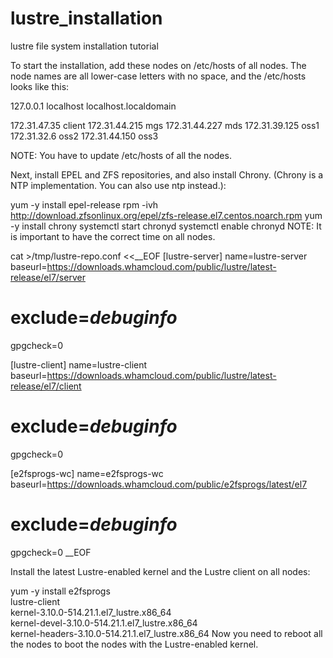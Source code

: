 # lustre_installation
lustre file system installation tutorial

To start the installation, add these nodes on /etc/hosts of all nodes. The node names are all lower-case letters with no space, and the /etc/hosts looks like this:

127.0.0.1   localhost localhost.localdomain

172.31.47.35   client
172.31.44.215  mgs
172.31.44.227  mds
172.31.39.125  oss1
172.31.32.6    oss2
172.31.44.150  oss3

NOTE: You have to update /etc/hosts of all the nodes.

Next, install EPEL and ZFS repositories, and also install Chrony. (Chrony is a NTP implementation. You can also use ntp instead.):

yum -y install epel-release
rpm -ivh http://download.zfsonlinux.org/epel/zfs-release.el7.centos.noarch.rpm
yum -y install chrony
systemctl start chronyd
systemctl enable chronyd
NOTE: It is important to have the correct time on all nodes.

cat >/tmp/lustre-repo.conf <<\__EOF
[lustre-server]
name=lustre-server
baseurl=https://downloads.whamcloud.com/public/lustre/latest-release/el7/server
# exclude=*debuginfo*
gpgcheck=0

[lustre-client]
name=lustre-client
baseurl=https://downloads.whamcloud.com/public/lustre/latest-release/el7/client
# exclude=*debuginfo*
gpgcheck=0

[e2fsprogs-wc]
name=e2fsprogs-wc
baseurl=https://downloads.whamcloud.com/public/e2fsprogs/latest/el7
# exclude=*debuginfo*
gpgcheck=0
__EOF

Install the latest Lustre-enabled kernel and the Lustre client on all nodes:

yum -y install e2fsprogs \
    lustre-client \
    kernel-3.10.0-514.21.1.el7_lustre.x86_64 \
    kernel-devel-3.10.0-514.21.1.el7_lustre.x86_64 \
    kernel-headers-3.10.0-514.21.1.el7_lustre.x86_64
Now you need to reboot all the nodes to boot the nodes with the Lustre-enabled kernel.


